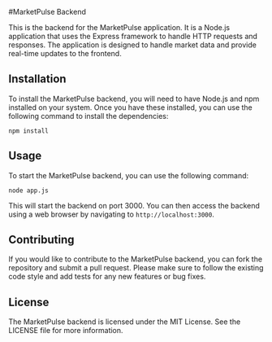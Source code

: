 #MarketPulse Backend

This is the backend for the MarketPulse application. It is a Node.js application that uses the Express framework to handle HTTP requests and responses. The application is designed to handle market data and provide real-time updates to the frontend.

## Installation

To install the MarketPulse backend, you will need to have Node.js and npm installed on your system. Once you have these installed, you can use the following command to install the dependencies:

```
npm install
```

## Usage

To start the MarketPulse backend, you can use the following command:

```
node app.js
```

This will start the backend on port 3000. You can then access the backend using a web browser by navigating to `http://localhost:3000`.

## Contributing

If you would like to contribute to the MarketPulse backend, you can fork the repository and submit a pull request. Please make sure to follow the existing code style and add tests for any new features or bug fixes.

## License

The MarketPulse backend is licensed under the MIT License. See the LICENSE file for more information.
